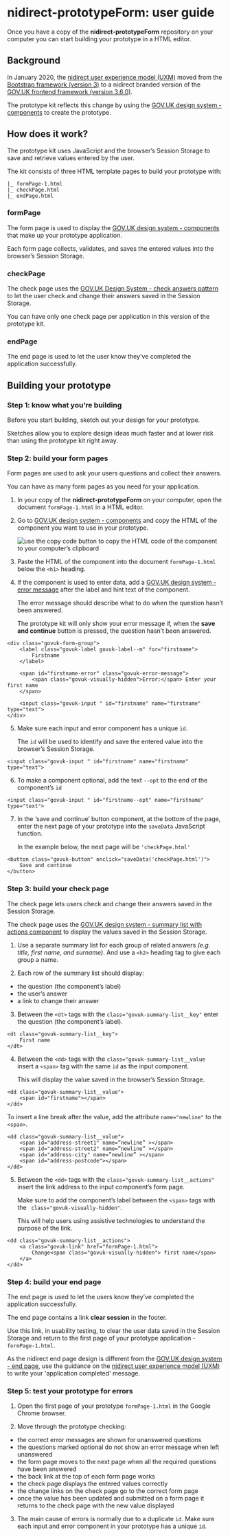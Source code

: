 # nidirect-prototypeForm: user guide

Once you have a copy of the **nidirect-prototypeForm** repository on your computer you can start building your prototype in a HTML editor.
## Background
In January 2020, the [nidirect user experience model (UXM)](http://uxm.nidirect.GOV.UK/index.html) moved from the [Bootstrap framework (version 3)](https://getbootstrap.com/docs/3.4/) to a nidirect branded version of the [GOV.UK frontend framework (version 3.6.0)]( https://github.com/alphagov/govuk-frontend).

The prototype kit reflects this change by using the [GOV.UK design system - components](https://design-system.service.GOV.UK/components/) to create the prototype.
## How does it work?
The prototype kit uses JavaScript and the browser’s Session Storage to save and retrieve values entered by the user.

The kit consists of three HTML template pages to build your prototype with:
```
|_ formPage-1.html
|_ checkPage.html
|_ endPage.html
```
### formPage
The form page is used to display the [GOV.UK design system - components](https://design-system.service.GOV.UK/components/) that make up your prototype application.

Each form page collects, validates, and saves the entered values into the browser’s Session Storage. 
### checkPage
The check page uses the [GOV.UK Design System - check answers pattern](https://design-system.service.GOV.UK/patterns/check-answers/) to let the user check and change their answers saved in the Session Storage. 

You can have only one check page per application in this version of the prototype kit.
### endPage
The end page is used to let the user know they’ve completed the application successfully.
 

## Building your prototype

### Step 1: know what you’re building
Before you start building, sketch out your design for your prototype.

Sketches allow you to explore design ideas much faster and at lower risk than using the prototype kit right away.


### Step 2: build your form pages
Form pages are used to ask your users questions and collect their answers.

You can have as many form pages as you need for your application. 

1.	In your copy of the **nidirect-prototypeForm** on your computer, open the document `formPage-1.html` in a HTML editor.

2.	Go to [GOV.UK design system - components](https://design-system.service.GOV.UK/components/) and copy the HTML of the component you want to use in your prototype.

    ![use the copy code button to copy the HTML code of the component to your computer’s clipboard](https://www.davidcreative.co.uk/github/prototypeForm_images/protoForm-guide-copyCode.png)

3.	Paste the HTML of the component into the document `formPage-1.html` below the `<h1>` heading.

4.	If the component is used to enter data, add a [GOV.UK design system - error message]( https://design-system.service.GOV.UK/components/error-message/) after the label and hint text of the component.

    The error message should describe what to do when the question hasn’t been answered.

    The prototype kit will only show your error message if, when the **save and continue** button is pressed, the question hasn’t been answered.

```
<div class="govuk-form-group">
    <label class="govuk-label govuk-label--m" for="firstname">
        Firstname
    </label>

    <span id="firstname-error" class="govuk-error-message">
        <span class="govuk-visually-hidden">Error:</span> Enter your first name
    </span>

    <input class="govuk-input " id="firstname" name="firstname" type="text">
</div>
```

5.	Make sure each input and error component has a unique `id`.

    The `id` will be used to identify and save the entered value into the browser’s Session Storage.
```
<input class="govuk-input " id="firstname" name="firstname" type="text">
```
6.	To make a component optional, add the text `--opt` to the end of the component’s `id` 

```
<input class="govuk-input " id="firstname--opt" name="firstname" type="text">
```
7.	In the ‘save and continue’ button component, at the bottom of the page, enter the next page of your prototype into the `saveData` JavaScript function.

    In the example below, the next page will be `'checkPage.html'`
```
<button class="govuk-button" onclick="saveData('checkPage.html')">
    Save and continue
</button>
```


### Step 3: build your check page
The check page lets users check and change their answers saved in the Session Storage. 

The check page uses the [GOV.UK design system - summary list with actions component]( https://design-system.service.GOV.UK/components/summary-list/#summary-list-with-actions) to display the values saved in the Session Storage.

1.	Use a separate summary list for each group of related answers *(e.g. title, first name, and surname)*. And use a `<h2>` heading tag to give each group a name. 

2.	Each row of the summary list should display:
* the question (the component’s label)
* the user’s answer
* a link to change their answer

3.	Between the `<dt>` tags with the `class="govuk-summary-list__key"` enter the question (the component’s label).
```
<dt class="govuk-summary-list__key">
    First name
</dt>
```
4.	Between the `<dd>` tags with the `class="govuk-summary-list__value ` insert a `<span>` tag with the same `id` as the input component.

    This will display the value saved in the browser’s Session Storage.
```
<dd class="govuk-summary-list__value">
    <span id="firstname"></span>
</dd>
```

To insert a line break after the value, add the attribute `name="newline"` to the `<span>`.

```
<dd class="govuk-summary-list__value">
    <span id="address-street1" name=”newline” ></span>
    <span id="address-street2" name=”newline” ></span>
    <span id="address-city" name=”newline” ></span>
    <span id="address-postcode"></span>
</dd>
```


5.	Between the `<dd>` tags with the `class="govuk-summary-list__actions"` insert the link address to the input component’s form page.
    
    Make sure to add the component’s label between the `<span>` tags with the ` class="govuk-visually-hidden"`.

    This will help users using assistive technologies to understand the purpose of the link.

```
<dd class="govuk-summary-list__actions">
    <a class="govuk-link" href="formPage-1.html">
        Change<span class="govuk-visually-hidden"> first name</span>
    </a>
</dd>
```
    

### Step 4: build your end page
The end page is used to let the users know they’ve completed the application successfully.

The end page contains a link **clear session** in the footer. 

Use this link, in usability testing, to clear the user data saved in the Session Storage and return to the first page of your prototype application - `formPage-1.html`.

As the nidirect end page design is different from the [GOV.UK design system - end page](https://design-system.service.GOV.UK/patterns/confirmation-pages/), use the guidance on the [nidirect user experience model (UXM)](http://uxm.nidirect.GOV.UK/writing-guide.html#transaction-end-pages) to write your 'application completed' message.



### Step 5: test your prototype for errors
1.	Open the first page of your prototype `formPage-1.html` in the Google Chrome browser.

2.	Move through the prototype checking:

* the correct error messages are shown for unanswered questions
* the questions marked optional do not show an error message when left unanswered
* the form page moves to the next page when all the required questions have been answered
* the back link at the top of each form page works
* the check page displays the entered values correctly
* the change links on the check page go to the correct form page
* once the value has been updated and submitted on a form page it returns to the check page with the new value displayed

3. The main cause of errors is normally due to a duplicate `id`.
    Make sure each input and error component in your prototype has a unique `id`.
